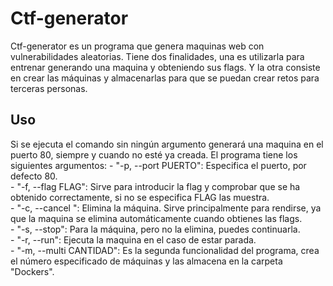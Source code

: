 # Ctf-generator

Ctf-generator es un programa que genera maquinas web con vulnerabilidades aleatorias. Tiene dos finalidades, una es utilizarla para entrenar generando una maquina y obteniendo sus flags. Y la otra consiste en crear las máquinas y almacenarlas para que se puedan crear retos para terceras personas.

## Uso

Si se ejecuta el comando sin ningún argumento generará una maquina en el puerto 80, siempre y cuando no esté ya creada. El programa tiene los siguientes argumentos:
    - "-p, --port PUERTO": Especifica el puerto, por defecto 80.  
    - "-f, --flag FLAG": Sirve para introducir la flag y comprobar que se ha obtenido correctamente, si no se especifica FLAG las muestra.  
    - "-c, --cancel ": Elimina la máquina. Sirve principalmente para rendirse, ya que la maquina se elimina automáticamente cuando obtienes las flags.  
    - "-s, --stop": Para la máquina, pero no la elimina, puedes continuarla.  
    - "-r, --run": Ejecuta la maquina en el caso de estar parada.  
    - "-m, --multi CANTIDAD": Es la segunda funcionalidad del programa, crea el número especificado de máquinas y las almacena en la carpeta "Dockers".  